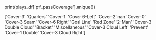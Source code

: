 print(plays_df['pff_passCoverage'].unique())

['Cover-3' 'Quarters' 'Cover-1' 'Cover 6-Left' 'Cover-2' nan 'Cover-0'
 'Cover-3 Seam' 'Cover-6 Right' 'Goal Line' 'Red Zone' '2-Man'
 'Cover-3 Double Cloud' 'Bracket' 'Miscellaneous' 'Cover-3 Cloud Left'
 'Prevent' 'Cover-1 Double' 'Cover-3 Cloud Right']